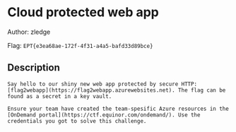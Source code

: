 # Cloud protected web app
Author: zledge

Flag: `EPT{e3ea68ae-172f-4f31-a4a5-bafd33d89bce}`
## Description
```
Say hello to our shiny new web app protected by secure HTTP: [flag2webapp](https://flag2webapp.azurewebsites.net). The flag can be found as a secret in a key vault. 

Ensure your team have created the team-spesific Azure resources in the [OnDemand portal](https://ctf.equinor.com/ondemand/). Use the credentials you got to solve this challenge.
```

